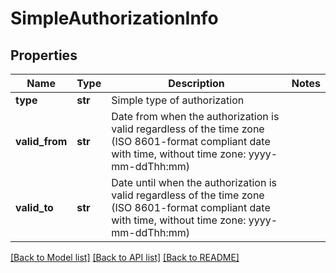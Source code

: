 # SimpleAuthorizationInfo

## Properties
Name | Type | Description | Notes
------------ | ------------- | ------------- | -------------
**type** | **str** | Simple type of authorization | 
**valid_from** | **str** | Date from when the authorization is valid regardless of the time zone (ISO 8601-format compliant date with time, without time zone: yyyy-mm-ddThh:mm) | 
**valid_to** | **str** | Date until when the authorization is valid regardless of the time zone (ISO 8601-format compliant date with time, without time zone: yyyy-mm-ddThh:mm) | 

[[Back to Model list]](../README.md#documentation-for-models) [[Back to API list]](../README.md#documentation-for-api-endpoints) [[Back to README]](../README.md)

